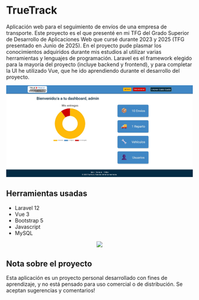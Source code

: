 # TrueTrack
Aplicación web para el seguimiento de envíos de una empresa de transporte. Este proyecto es el que presenté en mi TFG del Grado Superior de Desarrollo de Aplicaciones Web que cursé durante 2023 y 2025 (TFG presentado en Junio de 2025). En el proyecto pude plasmar los conocimientos adquiridos durante mis estudios al utilizar varias herramientas y lenguajes de programación. Laravel es el framework elegido para la mayoría del proyecto (incluye backend y frontend), y para completar la UI he utilizado Vue, que he ido aprendiendo durante el desarrollo del proyecto.

![Alt text](public/img/screenshot.jpg?raw=true "Optional Title")

## Herramientas usadas
- Laravel 12
- Vue 3
- Bootstrap 5
- Javascript
- MySQL

<p align="center">
  <a href="https://skillicons.dev">
    <img src="https://skillicons.dev/icons?i=laravel,vue,bootstrap,js,mysql,vscode" />
  </a>
</p>

## Nota sobre el proyecto
Esta aplicación es un proyecto personal desarrollado con fines de aprendizaje, y no está pensado para uso comercial o de distribución.
Se aceptan sugerencias y comentarios!